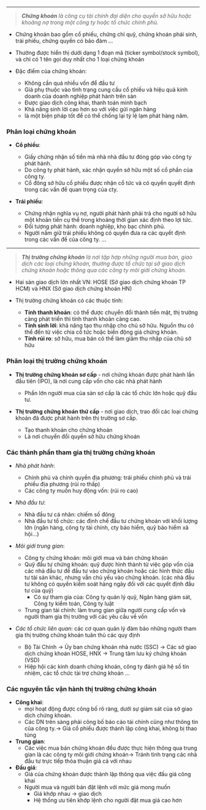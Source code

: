 ----

> _**Chứng khoán** là công cụ tài chính đại diện cho quyền sở hữu hoặc khoảng nợ trong một công ty hoặc tổ chức chính phủ._

* Chứng khoán bao gồm cổ phiếu, chứng chỉ quỹ, chứng khoán phái sinh, trái phiếu, chứng quyền có bảo đảm ...

* Thường được hiển thị dưới dạng 1 đoạn mã (ticker symbol/stock symbol), và chỉ có 1 tên gọi duy nhất cho 1 loại chứng khoán

* Đặc điểm của chứng khoán:
  * Không cần quá nhiều vốn để đầu tư
  * Giá phụ thuộc vào tình trạng cung cầu cổ phiếu và hiệu quả kinh doanh của doanh nghiệp phát hành trên sàn
  * Được giao dịch công khai, thanh toán minh bạch
  * Khả năng sinh lời cao hơn so với việc gửi ngân hàng
  * là một biện pháp tốt để có thể chống lại tỷ lệ lạm phát hàng năm.

### Phân loại chứng khoán

* **Cổ phiếu**:
  * Giấy chứng nhận số tiền mà nhà nhà đầu tư đóng góp vào công ty phát hành.
  * Do công ty phát hành, xác nhận quyền sở hữu một số cổ phần của công ty.
  * Cổ đông sở hữu cổ phiếu được nhận cổ tức và có quyền quyết định trong các vấn đề quan trọng của cty.

* **Trái phiếu**:
  * Chứng nhận nghĩa vụ nợ, người phát hành phải trả cho người sở hữu một khoản tiền cụ thể trong khoảng thời gian xác định theo lợi tức.
  * Đối tượng phát hành: doanh nghiệp, kho bạc chính phủ.
  * Người nắm giữ trái phiếu không có quyền đưa ra các quyết định trong các vấn đề của công ty.
 ...

----

> _**Thị trường chứng khoán** là nơi tập hợp những người mua bán, giao dịch các loại chứng khoán, thường được tổ chức tại sở giao dịch chứng khoán hoặc thông qua các công ty môi giới chứng khoán._

* Hai sàn giao dịch lớn nhất VN: HOSE (Sở  giao dịch chứng khoán TP HCM) và HNX (Sở giao dịch chứng khoán HN)

* Thị trường chứng khoán có các thuộc tính:
  * **Tính thanh khoản**: có thể được chuyển đổi thành tiền mặt, thị trường càng phát triển thì tính thanh khoản càng cao.
  * **Tính sinh lời**: khả năng tạo thu nhập cho chủ sở hữu. Nguồn thu có thể đến từ việc chia cổ tức hoặc biến động giá chứng khoán.
  * **Tính rủi ro**: sở hữu, mua bán có thể làm giảm thu nhập của chủ sở hữu
 
### Phân loại thị trường chứng khoán
* **Thị trường chứng khoán sơ cấp** - nơi chứng khoán được phát hành lần đầu tiên (IPO), là nơi cung cấp vốn cho các nhà phát hành
  * Phần lớn người mua của sàn sơ cấp là các tổ chức lớn hoặc quỹ đầu tư.

* **Thị trường chứng khoán thứ cấp** - nơi giao dịch, trao đổi các loại chứng khoán đã được phát hành trên thị trường sơ cấp.
  * Tạo thanh khoản cho chứng khoán
  * Là nơi chuyển đổi quyền sở hữu chứng khoán

### Các thành phần tham gia thị trường chứng khoán
* _Nhà phát hành_:
  * Chính phủ và chính quyền địa phương: trái phiếu chính phủ và trái phiếu địa phương (rủi ro thấp)
  * Các công ty muốn huy động vốn: (rủi ro cao)

* _Nhà đầu tư_:
  * Nhà đầu tư cá nhân: chiếm số đông
  * Nhà đầu tư tổ chức: các định chế đầu tư chứng khoán với khối lượng lớn (ngân hàng, công ty tài chính, cty bảo hiểm, quỹ bảo hiểm xã hội...)

* _Môi giới trung gian_:
  * Công ty chứng khoán: môi giới mua và bán chứng khoán
  * Quỹ đầu tư chứng khoán: quỹ được hình thành từ việc góp vốn của các nhà đầu tư để đầu tư vào chứng khoán hoặc các hình thức đầu tư tài sản khác, nhưng vẫn chủ yếu vào chứng khoán. (các nhà đầu tư không có quyền kiểm soát hàng ngày đối với các quyết định đầu tư của quỹ)
    * Có sự tham gia của: Công ty quản lý quỹ, Ngân hàng giám sát, Công ty kiểm toán, Công ty luật
  * Trung gian tài chính: làm trung gian giữa người cung cấp vốn và người tham gia thị trường với các yêu cầu về vốn

* _Các tổ chức liên quan_: các cơ quan quản lý đảm bảo những người tham gia thị trường chứng khoán tuân thủ các quy định
  * Bộ Tài Chính -> Ủy ban chứng khoán nhà nước (SSC) -> Các sở giao dịch chứng khoán HOSE, HNX -> Trung tâm lưu ký chứng khoán (VSD)
  * Hiệp hội các kinh doanh chứng khoán, công ty đánh giá hệ số tín nhiệm, các tổ chức tài trợ chứng khoán ...

### Các nguyên tắc vận hành thị trường chứng khoán
* **Công khai**:
  * mọi hoạt động được công bố rõ ràng, dưới sự giám sát của sở giao dịch chứng khoán.
  * Các DN trên sàng phải công bố báo cáo tài chính cũng như thông tin của công ty.-> Giá cổ phiếu được thành lập công khai, không bị thao túng
* **Trung gian**:
  * Các việc mua bán chứng khoán đều được thực hiện thông qua trung gian là các công ty môi giới chứng khoán-> Tránh tình trạng các nhà đầu tư trực tiếp thỏa thuận giá cả với nhau
* **Đấu giá**:
  * Giá của chứng khoán được thành lập thông qua việc đấu giá công khai
  * Người mua và người bán đặt lệnh với mức giá mong muốn
    * Giá khớp nhau -> giao dịch
    * Hệ thống ưu tiên khớp lệnh cho người đặt mua giá cao hơn
